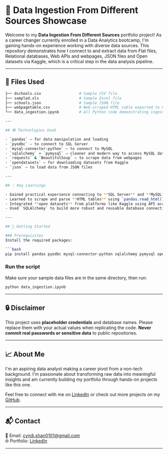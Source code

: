 # 🧠 Data Ingestion From Different Sources Showcase

Welcome to my **Data Ingestion From Different Sources** portfolio project! As a career changer currently enrolled in a Data Analytics bootcamp, I'm gaining hands-on experience working with diverse data sources. This repository demonstrates how I connect to and extract data from Flat files, Relational databases, Web APIs and webpages, JSON files and Open datasets via Kaggle, which is a critical step in the data analysis pipeline.

---

## 📂 Files Used

```bash
├── dschools.csv                 # Sample CSV file
├── sampled.xls                  # Sample Excel file
├── schools.json                 # Sample JSON file
├── webpagetable.csv             # Web-scraped HTML table exported to CSV
└── data_ingestion.ipynb         # All Python code demonstrating ingestion methods

---

## 🛠️ Technologies Used

- `pandas` – for data manipulation and loading  
- `pyodbc` – to connect to SQL Server  
- `mysql-connector-python` – to connect to MySQL  
- `sqlalchemy` + `pymysql` – cleaner and modern way to access MySQL databases  
- `requests` & `BeautifulSoup` – to scrape data from webpages  
- `opendatasets` – for downloading datasets from Kaggle  
- `json` – to load data from JSON files  

---

## 💡 Key Learnings

- Gained practical experience connecting to **SQL Server** and **MySQL** using both low-level and high-level Python libraries.  
- Learned to scrape and parse **HTML tables** using `pandas.read_html()` and `BeautifulSoup`.  
- Integrated **open datasets** from platforms like Kaggle using API access.  
- Used `SQLAlchemy` to build more robust and reusable database connections.  

---

## 🚀 Getting Started

### Prerequisites
Install the required packages:

```bash
pip install pandas pyodbc mysql-connector-python sqlalchemy pymysql opendatasets beautifulsoup4 requests xlrd
```

### Run the script

Make sure your sample data files are in the same directory, then run:

```bash
python data_ingestion.ipynb
```

---

## 🔒 Disclaimer

This project uses **placeholder credentials** and database names. Please replace them with your actual values when replicating the code. **Never commit real passwords or sensitive data** to public repositories.

---

## 📈 About Me

I'm an aspiring data analyst making a career pivot from a non-tech background. I'm passionate about transforming raw data into meaningful insights and am currently building my portfolio through hands-on projects like this one.

Feel free to connect with me on [LinkedIn](https://www.linkedin.com/in/li-shan-80980a1b9/) or check out more projects on my [GitHub](https://github.com/cyndishan).

---

## 📬 Contact

📧 Email: cyndi.shan0101@gmail.com  
🌐 Portfolio: [LinkedIn](https://www.linkedin.com/in/li-shan-80980a1b9/)

---
